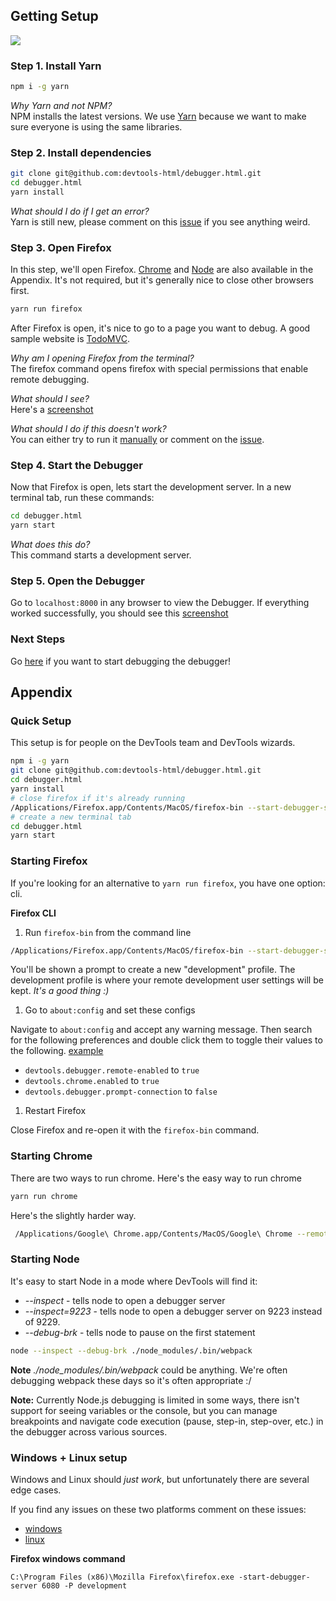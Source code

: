 ## Getting Setup

![][debugger-intro-gif]

### Step 1. Install Yarn

```bash
npm i -g yarn
```
*Why Yarn and not NPM?*  
NPM installs the latest versions. We use [Yarn][yarn] because we want to make sure everyone is using the same libraries.   

### Step 2. Install dependencies

```bash
git clone git@github.com:devtools-html/debugger.html.git
cd debugger.html
yarn install
```

*What should I do if I get an error?*  
Yarn is still new, please comment on this [issue][yarn-issue] if you see anything weird.

### Step 3. Open Firefox

In this step, we'll open Firefox. [Chrome](#starting-chrome) and [Node](#starting-node) are also available in the Appendix. It's not required, but it's generally nice to close other browsers first.

```bash
yarn run firefox
```

After Firefox is open, it's nice to go to a page you want to debug. A good sample website is [TodoMVC](http://todomvc.com/examples/vanillajs/).

*Why am I opening Firefox from the terminal?*  
The firefox command opens firefox with special permissions that enable remote debugging.

*What should I see?*  
Here's a [screenshot][done-screenshot]  

*What should I do if this doesn't work?*  
You can either try to run it [manually](#starting-firefox) or comment on the [issue](https://github.com/devtools-html/debugger.html/issues/1341).

### Step 4. Start the Debugger

Now that Firefox is open, lets start the development server. In a new terminal tab, run these commands:

```bash
cd debugger.html
yarn start
```

*What does this do?*  
This command starts a development server.

### Step 5. Open the Debugger

Go to `localhost:8000` in any browser to view the Debugger. If everything worked successfully, you should see this [screenshot](https://cloud.githubusercontent.com/assets/254562/20439428/7498808a-ad89-11e6-895d-d6db320c5009.png)

### Next Steps

Go [here](./debugging-the-debugger.md) if you want to start debugging the debugger!

## Appendix

### Quick Setup

This setup is for people on the DevTools team and DevTools wizards.

```bash
npm i -g yarn
git clone git@github.com:devtools-html/debugger.html.git
cd debugger.html
yarn install
# close firefox if it's already running
/Applications/Firefox.app/Contents/MacOS/firefox-bin --start-debugger-server 6080 -P development
# create a new terminal tab
cd debugger.html
yarn start
```

### Starting Firefox

If you're looking for an alternative to `yarn run firefox`, you have one option: cli.

**Firefox CLI**

1. Run `firefox-bin` from the command line
```bash
/Applications/Firefox.app/Contents/MacOS/firefox-bin --start-debugger-server 6080 -P development
```

You'll be shown a prompt to create a new "development" profile. The development profile is where your remote development user settings will be kept. *It's a good thing :)*

1. Go to `about:config` and set these configs

Navigate to `about:config` and accept any warning message. Then search for the following preferences and double click them to toggle their values to the following. [example](http://g.recordit.co/3VsHIooZ9q.gif)

* `devtools.debugger.remote-enabled` to `true`
* `devtools.chrome.enabled` to `true`
* `devtools.debugger.prompt-connection` to `false`

1. Restart Firefox

Close Firefox and re-open it with the `firefox-bin` command.

### Starting Chrome

There are two ways to run chrome. Here's the easy way to run chrome

```bash
yarn run chrome
```

Here's the slightly harder way.

```bash
 /Applications/Google\ Chrome.app/Contents/MacOS/Google\ Chrome --remote-debugging-port=9222 --no-first-run --user-data-dir=/tmp/chrome-dev-profile
```

### Starting Node

It's easy to start Node in a mode where DevTools will find it:

* *--inspect* - tells node to open a debugger server
* *--inspect=9223* - tells node to open a debugger server on 9223 instead of 9229.
* *--debug-brk* - tells node to pause on the first statement

```bash
node --inspect --debug-brk ./node_modules/.bin/webpack
```

**Note** *./node_modules/.bin/webpack* could be anything. We're often debugging webpack these days so it's often appropriate :/

**Note:** Currently Node.js debugging is limited in some ways, there isn't support for seeing variables or the console, but you can manage breakpoints and navigate code execution (pause, step-in, step-over, etc.) in the debugger across various sources.

### Windows + Linux setup

Windows and Linux should *just work*, but unfortunately there are several edge cases.

If you find any issues on these two platforms comment on these issues:
* [windows][windows-issue]
* [linux][linux-issue]

**Firefox windows command**
```
C:\Program Files (x86)\Mozilla Firefox\firefox.exe -start-debugger-server 6080 -P development
```

[debugger-intro-gif]:http://g.recordit.co/WjHZaXKifZ.gif
[done-screenshot]:https://cloud.githubusercontent.com/assets/254562/20439409/55e3994a-ad89-11e6-8e76-55e18c7c0d75.png

[linux-issue]:https://github.com/devtools-html/debugger.html/issues/1082
[windows-issue]:https://github.com/devtools-html/debugger.html/issues/1248
[yarn-issue]:https://github.com/devtools-html/debugger.html/issues/1216
[yarn]:https://yarnpkg.com
